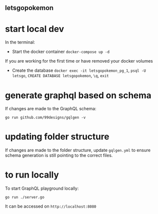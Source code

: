 ## letsgopokemon

# start local dev

In the terminal:

- Start the docker container `docker-compose up -d`

If you are working for the first time or have removed your docker volumes

- Create the database `docker exec -it letsgopokemon_pg_1`, `psql -U letsgo`,
  `CREATE DATABASE letsgopokemon`, `\q`, `exit`

# generate graphql based on schema

If changes are made to the GraphQL schema:

`go run github.com/99designs/gqlgen -v`

# updating folder structure

If changes are made to the folder structure, update `gqlgen.yml` to ensure schema generation is still pointing to the correct files.

# to run locally

To start GraphQL playground locally:

`go run ./server.go`

It can be accessed on `http://localhost:8080`
